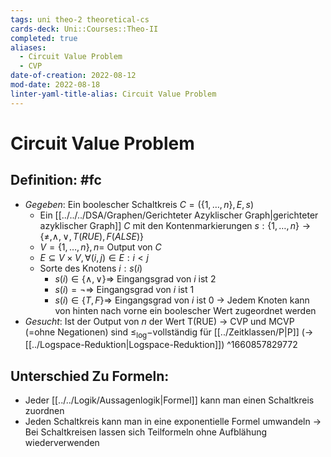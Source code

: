 ```yaml
---
tags: uni theo-2 theoretical-cs
cards-deck: Uni::Courses::Theo-II
completed: true
aliases:
  - Circuit Value Problem
  - CVP
date-of-creation: 2022-08-12
mod-date: 2022-08-18
linter-yaml-title-alias: Circuit Value Problem
---
```


# Circuit Value Problem

## Definition: #fc
- *Gegeben*: Ein boolescher Schaltkreis $C=(\{1,\dots,n\},E,s)$
	- Ein [[../../../DSA/Graphen/Gerichteter Azyklischer Graph|gerichteter azyklischer Graph]] $C$ mit den Kontenmarkierungen $s:\{1,\dots,n\}\rightarrow\{\neq,\wedge,\vee,T(RUE),F(ALSE)\}$
	- $V=\{1,\dots,n\},n=$ Output von $C$
	- $E\subseteq V\times V, \forall(i,j)\in E:i<j$
	- Sorte des Knotens $i:s(i)$
		- $s(i)\in\{\wedge,\vee\}\Rightarrow$ Eingangsgrad von $i$ ist 2
		- $s(i)=\neg\Rightarrow$ Eingangsgrad von $i$ ist 1
		- $s(i)\in\{T,F\}\Rightarrow$ Eingangsgrad von $i$ ist 0
	→ Jedem Knoten kann von hinten nach vorne ein boolescher Wert zugeordnet werden
- *Gesucht*: Ist der Output von $n$ der Wert T(RUE)
	→ CVP und MCVP (=ohne Negationen) sind $\leq_{\log}-$vollständig für [[../Zeitklassen/P|P]] (→ [[../Logspace-Reduktion|Logspace-Reduktion]])
^1660857829772

## Unterschied Zu Formeln:
- Jeder [[../../Logik/Aussagenlogik|Formel]] kann man einen Schaltkreis zuordnen
- Jeden Schaltkreis kann man in eine exponentielle Formel umwandeln
	→ Bei Schaltkreisen lassen sich Teilformeln ohne Aufblähung wiederverwenden
